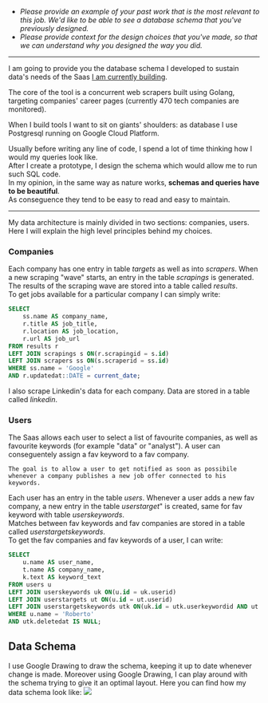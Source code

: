 - _Please provide an example of your past work that is the most relevant to this job. We'd like to be able to see a database schema that you've previously designed._
- _Please provide context for the design choices that you've made, so that we can understand why you designed the way you did._

___

I am going to provide you the database schema I developed to sustain data's needs of the Saas [I am currently building](https://www.jeifai.com).

The core of the tool is a concurrent web scrapers built using Golang, targeting companies' career pages (currently 470 tech companies are monitored).

When I build tools I want to sit on giants' shoulders: as database I use Postgresql running on Google Cloud Platform.

Usually before writing any line of code, I spend a lot of time thinking how I would my queries look like.<br>
After I create a prototype, I design the schema which would allow me to run such SQL code.<br>
In my opinion, in the same way as nature works, **schemas and queries have to be beautiful**.<br>
As conseguence they tend to be easy to read and easy to maintain.

___

My data architecture is mainly divided in two sections: companies, users.<br>
Here I will explain the high level principles behind my choices.

### Companies
Each company has one entry in table *targets* as well as into *scrapers*.
When a new scraping "wave" starts, an entry in the table *scrapings* is generated.
The results of the scraping wave are stored into a table called *results*.<br>
To get jobs available for a particular company I can simply write:
```sql
SELECT
	ss.name AS company_name,
	r.title AS job_title,
	r.location AS job_location,
	r.url AS job_url
FROM results r
LEFT JOIN scrapings s ON(r.scrapingid = s.id)
LEFT JOIN scrapers ss ON(s.scraperid = ss.id)
WHERE ss.name = 'Google'
AND r.updatedat::DATE = current_date;
```
I also scrape Linkedin's data for each company. Data are stored in a table called *linkedin*.

### Users
The Saas allows each user to select a list of favourite companies, as well as favourite keywords (for example "data" or "analyst").
A user can conseguentely assign a fav keyword to a fav company.<br>

```
The goal is to allow a user to get notified as soon as possibile
whenever a company publishes a new job offer connected to his keywords.
```

Each user has an entry in the table *users*.
Whenever a user adds a new fav company, a new entry in the table *userstarget*" is created, same for fav keyword with table *userskeywords*.<br>
Matches between fav keywords and fav companies are stored in a table called *userstargetskeywords*.<br>
To get the fav companies and fav keywords of a user, I can write:
```sql
SELECT
	u.name AS user_name,
	t.name AS company_name,
	k.text AS keyword_text
FROM users u
LEFT JOIN userskeywords uk ON(u.id = uk.userid)
LEFT JOIN userstargets ut ON(u.id = ut.userid)
LEFT JOIN userstargetskeywords utk ON(uk.id = utk.userkeywordid AND ut.id = utk.usertargetid)
WHERE u.name = 'Roberto'
AND utk.deletedat IS NULL;
```

## Data Schema
I use Google Drawing to draw the schema, keeping it up to date whenever change is made.
Moreover using Google Drawing, I can play around with the schema trying to give it an optimal layout.
Here you can find how my data schema look like:
![](https://github.com/robimalco/hive_questions/blob/main/images/data_schema.png)